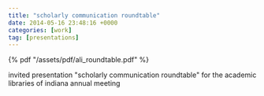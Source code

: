 ```yaml
---
title: "scholarly communication roundtable"
date: 2014-05-16 23:48:16 +0000
categories: [work]
tag: [presentations]
---
```

 
{% pdf "/assets/pdf/ali_roundtable.pdf" %}
<br />
 <p>invited presentation "scholarly communication roundtable" for the academic libraries of indiana annual meeting</p>